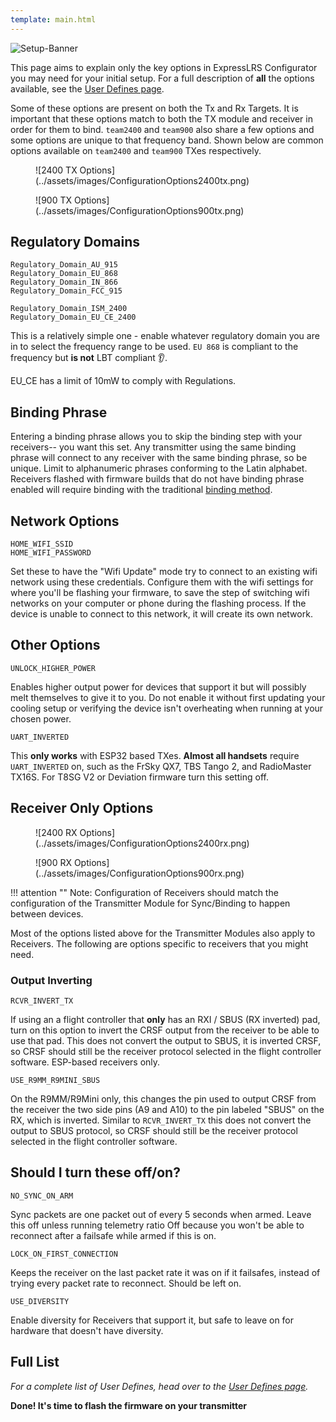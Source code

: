 ```yaml
---
template: main.html
---
```


![Setup-Banner](https://github.com/ExpressLRS/ExpressLRS-Hardware/raw/master/img/quick-start.png)

This page aims to explain only the key options in ExpressLRS Configurator you may need for your initial setup. For a full description of **all** the options available, see the [User Defines page](../software/user-defines.md).

Some of these options are present on both the Tx and Rx Targets. It is important that these options match to both the TX module and receiver in order for them to bind. `team2400` and `team900` also share a few options and some options are unique to that frequency band. Shown below are common options available on `team2400` and `team900` TXes respectively.

<figure markdown>
![2400 TX Options](../assets/images/ConfigurationOptions2400tx.png)
</figure>

<figure markdown>
![900 TX Options](../assets/images/ConfigurationOptions900tx.png)
</figure>

## Regulatory Domains
```
Regulatory_Domain_AU_915
Regulatory_Domain_EU_868
Regulatory_Domain_IN_866
Regulatory_Domain_FCC_915

Regulatory_Domain_ISM_2400
Regulatory_Domain_EU_CE_2400
```
This is a relatively simple one - enable whatever regulatory domain you are in to select the frequency range to be used. `EU 868` is compliant to the frequency but **is not** LBT compliant 👂.

EU_CE has a limit of 10mW to comply with Regulations.


## Binding Phrase

Entering a binding phrase allows you to skip the binding step with your receivers-- you want this set. Any transmitter using the same binding phrase will connect to any receiver with the same binding phrase, so be unique. Limit to alphanumeric phrases conforming to the Latin alphabet. Receivers flashed with firmware builds that do not have binding phrase enabled will require binding with the traditional [binding method](binding.md).

## Network Options

```
HOME_WIFI_SSID
HOME_WIFI_PASSWORD
```
Set these to have the "Wifi Update" mode try to connect to an existing wifi network using these credentials. Configure them with the wifi settings for where you'll be flashing your firmware, to save the step of switching wifi networks on your computer or phone during the flashing process. If the device is unable to connect to this network, it will create its own network.

## Other Options

```
UNLOCK_HIGHER_POWER 
```
Enables higher output power for devices that support it but will possibly melt themselves to give it to you. Do not enable it without first updating your cooling setup or verifying the device isn't overheating when running at your chosen power.

```
UART_INVERTED
```
This **only works** with ESP32 based TXes. **Almost all handsets** require `UART_INVERTED` on, such as the FrSky QX7, TBS Tango 2, and RadioMaster TX16S. For T8SG V2 or Deviation firmware turn this setting off.

## Receiver Only Options

<figure markdown>
![2400 RX Options](../assets/images/ConfigurationOptions2400rx.png)
</figure>

<figure markdown>
![900 RX Options](../assets/images/ConfigurationOptions900rx.png)
</figure>

!!! attention ""
    Note: Configuration of Receivers should match the configuration of the Transmitter Module for Sync/Binding to happen between devices.

Most of the options listed above for the Transmitter Modules also apply to Receivers. The following are options specific to receivers that you might need.

### Output Inverting

```
RCVR_INVERT_TX
```
If using an a flight controller that **only** has an RXI / SBUS (RX inverted) pad, turn on this option to invert the CRSF output from the receiver to be able to use that pad. This does not convert the output to SBUS, it is inverted CRSF, so CRSF should still be the receiver protocol selected in the flight controller software. ESP-based receivers only.

```
USE_R9MM_R9MINI_SBUS
```
On the R9MM/R9Mini only, this changes the pin used to output CRSF from the receiver the two side pins (A9 and A10) to the pin labeled "SBUS" on the RX, which is inverted. Similar to `RCVR_INVERT_TX` this does not convert the output to SBUS protocol, so CRSF should still be the receiver protocol selected in the flight controller software.

## Should I turn these off/on?

```
NO_SYNC_ON_ARM
```
Sync packets are one packet out of every 5 seconds when armed. Leave this off unless running telemetry ratio Off because you won't be able to reconnect after a failsafe while armed if this is on.

```
LOCK_ON_FIRST_CONNECTION
```
Keeps the receiver on the last packet rate it was on if it failsafes, instead of trying every packet rate to reconnect. Should be left on.

```
USE_DIVERSITY
```
Enable diversity for Receivers that support it, but safe to leave on for hardware that doesn't have diversity.

## Full List

*For a complete list of User Defines, head over to the [User Defines page](../software/user-defines.md).*

**Done! It's time to flash the firmware on your transmitter**
